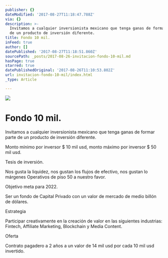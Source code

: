 ```yaml
---
publisher: {}
dateModified: '2017-08-27T11:18:47.788Z'
via: {}
description: >-
  Invitamos a cualquier inversionista mexicano que tenga ganas de formar parte
  de un producto de inversión diferente.
title: Fondo 10 mil.
inFeed: true
author: []
datePublished: '2017-08-27T11:18:51.860Z'
sourcePath: _posts/2017-08-26-invitacion-fondo-10-mil.md
hasPage: true
starred: true
datePublishedOriginal: '2017-08-26T11:10:53.802Z'
url: invitacion-fondo-10-mil/index.html
_type: Article

---
```

![](https://the-grid-user-content.s3-us-west-2.amazonaws.com/20992cd8-622a-45f8-af3b-cb7e7c5124b3.jpg)

# Fondo 10 mil.

Invitamos a cualquier inversionista mexicano que tenga ganas de formar parte de un producto de inversión diferente.

Monto mínimo por inversor $ 10 mil usd, monto máximo por inversor $ 50 mil usd.

Tesis de inversión.

Nos gusta la liquidez, nos gustan los flujos de efectivo, nos gustan lo márgenes Operativos de piso 50 a nuestro favor.

Objetivo meta para 2022\.

Ser un fondo de Capital Privado con un valor de mercado de medio billón de dólares.

Estrategia

Participar creativamente en la creación de valor en las siguientes industrias: Fintech, Affiliate Marketing, Blockchain y Media Content.

Oferta

Contrato pagadero a 2 años a un valor de 14 mil usd por cada 10 mil usd invertido.
